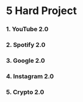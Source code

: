 # 5 Hard Project

### 1. YouTube 2.0
### 2. Spotify 2.0
### 3. Google 2.0
### 4. Instagram 2.0
### 5. Crypto 2.0